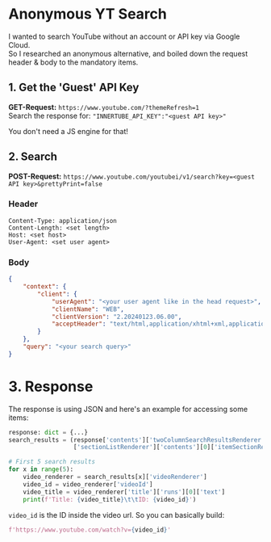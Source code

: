 # Anonymous YT Search
I wanted to search YouTube without an account or API key via Google Cloud.  
So I researched an anonymous alternative, and boiled down the request header & body to the mandatory items.

## 1. Get the 'Guest' API Key
**GET-Request:** `https://www.youtube.com/?themeRefresh=1`  
Search the response for: `"INNERTUBE_API_KEY":"<guest API key>"`  

You don't need a JS engine for that!

## 2. Search 
**POST-Request:** `https://www.youtube.com/youtubei/v1/search?key=<guest API key>&prettyPrint=false`  

### Header
```text
Content-Type: application/json  
Content-Length: <set length>  
Host: <set host>  
User-Agent: <set user agent>  
```

### Body
```json
{
    "context": {
        "client": {
            "userAgent": "<your user agent like in the head request>",
            "clientName": "WEB",
            "clientVersion": "2.20240123.06.00",
            "acceptHeader": "text/html,application/xhtml+xml,application/xml;q=0.9,image/avif,image/webp,image/apng,*/*;q=0.8,application/signed-exchange;v=b3;q=0.7"
        }
    },
    "query": "<your search query>"
}
```

# 3. Response
The response is using JSON and here's an example for accessing some items:
```python
response: dict = {...}
search_results = (response['contents']['twoColumnSearchResultsRenderer']['primaryContents']
                  ['sectionListRenderer']['contents'][0]['itemSectionRenderer']['contents'])

# First 5 search results
for x in range(5):
    video_renderer = search_results[x]['videoRenderer']
    video_id = video_renderer['videoId']
    video_title = video_renderer['title']['runs'][0]['text']
    print(f'Title: {video_title}\t\tID: {video_id}')
```

`video_id` is the ID inside the video url. So you can basically build:  
```python
f'https://www.youtube.com/watch?v={video_id}'
```
